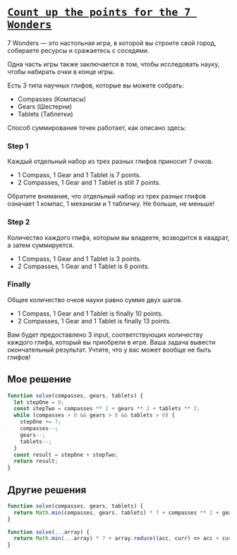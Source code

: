 # [`Count up the points for the 7 Wonders`](../../index.md)

7 Wonders — это настольная игра, в которой вы строите свой город, собираете ресурсы и сражаетесь с соседями.

Одна часть игры также заключается в том, чтобы исследовать науку, чтобы набирать очки в конце игры.

Есть 3 типа научных глифов, которые вы можете собрать:

- Compasses (Компасы)
- Gears (Шестерни)
- Tablets (Таблетки)

Способ суммирования точек работает, как описано здесь:

### Step 1

Каждый отдельный набор из трех разных глифов приносит 7 очков.

- 1 Compass, 1 Gear and 1 Tablet is 7 points.
- 2 Compasses, 1 Gear and 1 Tablet is still 7 points.

Обратите внимание, что отдельный набор из трех разных глифов означает 1 компас, 1 механизм и 1 табличку. Не больше, не меньше!

### Step 2

Количество каждого глифа, которым вы владеете, возводится в квадрат, а затем суммируется.

- 1 Compass, 1 Gear and 1 Tablet is 3 points.
- 2 Compasses, 1 Gear and 1 Tablet is 6 points.

### Finally

Общее количество очков науки равно сумме двух шагов.

- 1 Compass, 1 Gear and 1 Tablet is finally 10 points.
- 2 Compasses, 1 Gear and 1 Tablet is finally 13 points.

Вам будет предоставлено 3 input, соответствующих количеству каждого глифа, который вы приобрели в игре. Ваша задача вывести окончательный результат. Учтите, что у вас может вообще не быть глифов!

## Мое решение

```js
function solve(compasses, gears, tablets) {
  let stepOne = 0;
  const stepTwo = compasses ** 2 + gears ** 2 + tablets ** 2;
  while (compasses > 0 && gears > 0 && tablets > 0) {
    stepOne += 7;
    compasses--;
    gears--;
    tablets--;
  }
  const result = stepOne + stepTwo;
  return result;
}
```

## Другие решения

```js
function solve(compasses, gears, tablets) {
  return Math.min(compasses, gears, tablets) * 7 + compasses ** 2 + gears ** 2 + tablets ** 2;
}
```

```js
function solve(...array) {
  return Math.min(...array) * 7 + array.reduce((acc, curr) => acc + curr ** 2, 0);
}
```

